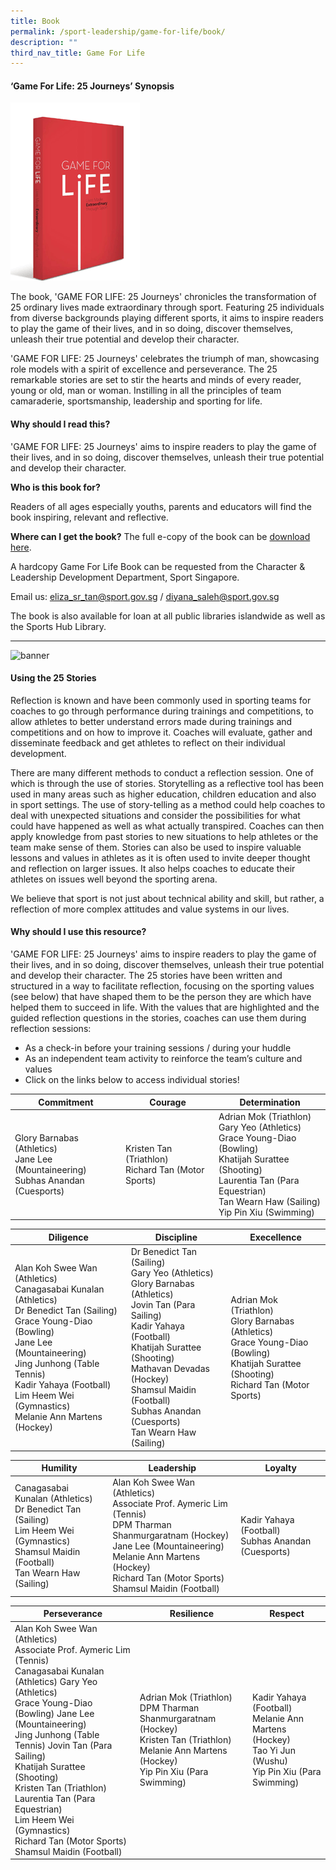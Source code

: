 ```yaml
---
title: Book
permalink: /sport-leadership/game-for-life/book/
description: ""
third_nav_title: Game For Life
---
```

#### **‘Game For Life: 25 Journeys’ Synopsis**

![Book](/images/Sport%20Education/Sports%20Leadership/Game%20For%20Life/Book/books.gif)

The book, 'GAME FOR LIFE: 25 Journeys' chronicles the transformation of 25 ordinary lives made extraordinary through sport. Featuring 25 individuals from diverse backgrounds playing different sports, it aims to inspire readers to play the game of their lives, and in so doing, discover themselves, unleash their true potential and develop their character.  
  
'GAME FOR LIFE: 25 Journeys' celebrates the triumph of man, showcasing role models with a spirit of excellence and perseverance. The 25 remarkable stories are set to stir the hearts and minds of every reader, young or old, man or woman. Instilling in all the principles of team camaraderie, sportsmanship, leadership and sporting for life.

#### **Why should I read this?**

'GAME FOR LIFE: 25 Journeys' aims to inspire readers to play the game of their lives, and in so doing, discover themselves, unleash their true potential and develop their character.  
  
**Who is this book for?**  
  
Readers of all ages especially youths, parents and educators will find the book inspiring, relevant and reflective.  
  
**Where can I get the book?**
The full e-copy of the book can be [download here](/files/Sport%20Education/Sports%20Leadership/Book/Game_For_Life_Book_Full_Version.pdf).

A hardcopy Game For Life Book can be requested from the Character & Leadership Development Department, Sport Singapore.  
  
Email us: [eliza_sr_tan@sport.gov.sg](mailto:eliza_sr_tan@sport.gov.sg) / [diyana_saleh@sport.gov.sg](mailto:diyana_saleh@sport.gov.sg)

The book is also available for loan at all public libraries islandwide as well as the Sports Hub Library.

<hr>

![banner](/images/Sport%20Education/Sports%20Leadership/Game%20For%20Life/Book/GFL_Banner4.gif)

#### **Using the 25 Stories**

Reflection is known and have been commonly used in sporting teams for coaches to go through performance during trainings and competitions, to allow athletes to better understand errors made during trainings and competitions and on how to improve it. Coaches will evaluate, gather and disseminate feedback and get athletes to reflect on their individual development.  
  
There are many different methods to conduct a reflection session. One of which is through the use of stories. Storytelling as a reflective tool has been used in many areas such as higher education, children education and also in sport settings. The use of story-telling as a method could help coaches to deal with unexpected situations and consider the possibilities for what could have happened as well as what actually transpired. Coaches can then apply knowledge from past stories to new situations to help athletes or the team make sense of them. Stories can also be used to inspire valuable lessons and values in athletes as it is often used to invite deeper thought and reflection on larger issues. It also helps coaches to educate their athletes on issues well beyond the sporting arena.  
  
We believe that sport is not just about technical ability and skill, but rather, a reflection of more complex attitudes and value systems in our lives.

#### **Why should I use this resource?**

'GAME FOR LIFE: 25 Journeys' aims to inspire readers to play the game of their lives, and in so doing, discover themselves, unleash their true potential and develop their character. The 25 stories have been written and structured in a way to facilitate reflection, focusing on the sporting values (see below) that have shaped them to be the person they are which have helped them to succeed in life. With the values that are highlighted and the guided reflection questions in the stories, coaches can use them during reflection sessions:

* As a check-in before your training sessions / during your huddle
* As an independent team activity to reinforce the team’s culture and values
* Click on the links below to access individual stories!

| Commitment | Courage | Determination |
| -------- | -------- | -------- |
| Glory Barnabas (Athletics)<br>Jane Lee (Mountaineering)<br>Subhas Anandan (Cuesports)     | Kristen Tan (Triathlon)<br>Richard Tan (Motor Sports)     | Adrian Mok (Triathlon)<br>Gary Yeo (Athletics)<br>Grace Young-Diao (Bowling)<br>Khatijah Surattee (Shooting)<br>Laurentia Tan (Para Equestrian)<br>Tan Wearn Haw (Sailing)<br>Yip Pin Xiu (Swimming) |

| Diligence | Discipline | Execellence |
| -------- | -------- | -------- |
| Alan Koh Swee Wan (Athletics)<br>Canagasabai Kunalan (Athletics)<br>Dr Benedict Tan (Sailing)<br>Grace Young-Diao (Bowling)<br>Jane Lee (Mountaineering)<br>Jing Junhong (Table Tennis)<br>Kadir Yahaya (Football)<br>Lim Heem Wei (Gymnastics)<br>Melanie Ann Martens (Hockey)    | Dr Benedict Tan (Sailing)<br>Gary Yeo (Athletics)<br>Glory Barnabas (Athletics)<br>Jovin Tan (Para Sailing)<br>Kadir Yahaya (Football)<br>Khatijah Surattee (Shooting)<br>Mathavan Devadas (Hockey)<br>Shamsul Maidin (Football)<br>Subhas Anandan (Cuesports)<br>Tan Wearn Haw (Sailing) | Adrian Mok (Triathlon)<br>Glory Barnabas (Athletics)<br>Grace Young-Diao (Bowling)<br>Khatijah Surattee (Shooting)<br>Richard Tan (Motor Sports) | 

| Humility | Leadership | Loyalty |
| -------- | -------- | -------- |
| Canagasabai Kunalan (Athletics)<br>Dr Benedict Tan (Sailing)<br>Lim Heem Wei (Gymnastics)<Br>Shamsul Maidin (Football)<br>Tan Wearn Haw (Sailing)   | Alan Koh Swee Wan (Athletics)<br>Associate Prof. Aymeric Lim (Tennis)<br>DPM Tharman Shanmurgaratnam (Hockey)<br>Jane Lee (Mountaineering)<br>Melanie Ann Martens (Hockey)<br>Richard Tan (Motor Sports)<br>Shamsul Maidin (Football) | Kadir Yahaya (Football)<br>Subhas Anandan (Cuesports) |

| Perseverance | Resilience | Respect |
| -------- | -------- | -------- |
| Alan Koh Swee Wan (Athletics) <br>Associate Prof. Aymeric Lim (Tennis)<br> Canagasabai Kunalan (Athletics) Gary Yeo (Athletics) <br>Grace Young-Diao (Bowling) Jane Lee (Mountaineering) <br>Jing Junhong (Table Tennis) Jovin Tan (Para Sailing) <br>Khatijah Surattee (Shooting) <br>Kristen Tan (Triathlon) <br>Laurentia Tan (Para Equestrian)<br> Lim Heem Wei (Gymnastics) <br>Richard Tan (Motor Sports) Shamsul Maidin (Football)  | Adrian Mok (Triathlon)<br>DPM Tharman Shanmurgaratnam (Hockey)<br>Kristen Tan (Triathlon)<br>Melanie Ann Martens (Hockey)<br>Yip Pin Xiu (Para Swimming) | Kadir Yahaya (Football)<br>Melanie Ann Martens (Hockey)<br>Tao Yi Jun (Wushu)<br>Yip Pin Xiu (Para Swimming)|